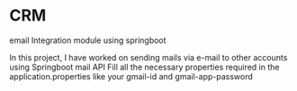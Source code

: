 # CRM
email Integration module using springboot

In this project, I have worked on sending mails via e-mail to other accounts using Springboot mail API
Fill all the necessary properties required in the application.properties like your gmail-id and gmail-app-password

